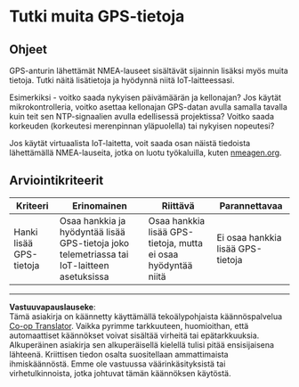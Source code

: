 <!--
CO_OP_TRANSLATOR_METADATA:
{
  "original_hash": "bded364fc06ce37d7a76aed3be1ba73a",
  "translation_date": "2025-08-27T22:54:13+00:00",
  "source_file": "3-transport/lessons/1-location-tracking/assignment.md",
  "language_code": "fi"
}
-->
# Tutki muita GPS-tietoja

## Ohjeet

GPS-anturin lähettämät NMEA-lauseet sisältävät sijainnin lisäksi myös muita tietoja. Tutki näitä lisätietoja ja hyödynnä niitä IoT-laitteessasi.

Esimerkiksi - voitko saada nykyisen päivämäärän ja kellonajan? Jos käytät mikrokontrolleria, voitko asettaa kellonajan GPS-datan avulla samalla tavalla kuin teit sen NTP-signaalien avulla edellisessä projektissa? Voitko saada korkeuden (korkeutesi merenpinnan yläpuolella) tai nykyisen nopeutesi?

Jos käytät virtuaalista IoT-laitetta, voit saada osan näistä tiedoista lähettämällä NMEA-lauseita, jotka on luotu työkaluilla, kuten [nmeagen.org](https://www.nmeagen.org).

## Arviointikriteerit

| Kriteeri | Erinomainen | Riittävä | Parannettavaa |
| -------- | ----------- | -------- | ------------- |
| Hanki lisää GPS-tietoja | Osaa hankkia ja hyödyntää lisää GPS-tietoja joko telemetriassa tai IoT-laitteen asetuksissa | Osaa hankkia lisää GPS-tietoja, mutta ei osaa hyödyntää niitä | Ei osaa hankkia lisää GPS-tietoja |

---

**Vastuuvapauslauseke**:  
Tämä asiakirja on käännetty käyttämällä tekoälypohjaista käännöspalvelua [Co-op Translator](https://github.com/Azure/co-op-translator). Vaikka pyrimme tarkkuuteen, huomioithan, että automaattiset käännökset voivat sisältää virheitä tai epätarkkuuksia. Alkuperäinen asiakirja sen alkuperäisellä kielellä tulisi pitää ensisijaisena lähteenä. Kriittisen tiedon osalta suositellaan ammattimaista ihmiskäännöstä. Emme ole vastuussa väärinkäsityksistä tai virhetulkinnoista, jotka johtuvat tämän käännöksen käytöstä.